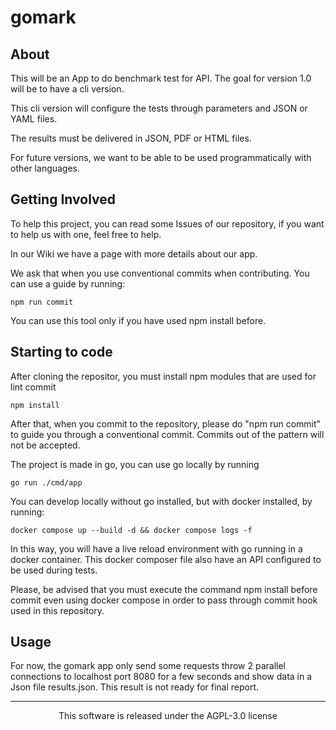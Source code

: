 <p align="center">

# gomark

</p>

<p align="center">

## About

</p>

This will be an App to do benchmark test for API. The goal for version 1.0 will be to have a cli version.

This cli version will configure the tests through parameters and JSON or YAML files.

The results must be delivered in JSON, PDF or HTML files.

For future versions, we want to be able to be used programmatically with other languages.

<p align="center">

## Getting Involved

</p>

To help this project, you can read some Issues of our repository, if you want to help us with one, feel free to help.

In our Wiki we have a page with more details about our app.

We ask that when you use conventional commits when contributing. You can use a guide by running:

```
npm run commit
```

You can use this tool only if you have used npm install before.

<p align="center">

## Starting to code

</p>

After cloning the repositor, you must install npm modules that are used for lint commit

```
npm install
```

After that, when you commit to the repository, please do "npm run commit" to guide you through a conventional commit. Commits out of the pattern will not be accepted.

The project is made in go, you can use go locally by running

```
go run ./cmd/app
```

You can develop locally without go installed, but with docker installed, by running:

```
docker compose up --build -d && docker compose logs -f
```

In this way, you will have a live reload environment with go running in a docker container. This docker composer file also have an API configured to be used during tests.

Please, be advised that you must execute the command npm install before commit even using docker compose in order to pass through commit hook used in this repository.

## Usage

For now, the gomark app only send some requests throw 2 parallel connections to localhost port 8080 for a few seconds and show data in a Json file results.json. This result is not ready for final report.

---

<p align="center">
This software is released under the AGPL-3.0 license
</p>
